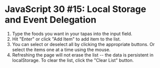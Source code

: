 # JavaScript 30 #15: Local Storage and Event Delegation

1. Type the foods you want in your tapas into the input field.
2. Hit "Enter" or click "Add Item" to add item to the list.
3. You can select or deselect all by clicking the appropriate buttons. Or select the items one at a time using the mouse.
4. Refreshing the page will not erase the list -- the data is persistent in localStorage. To clear the list, click the "Clear List" button.